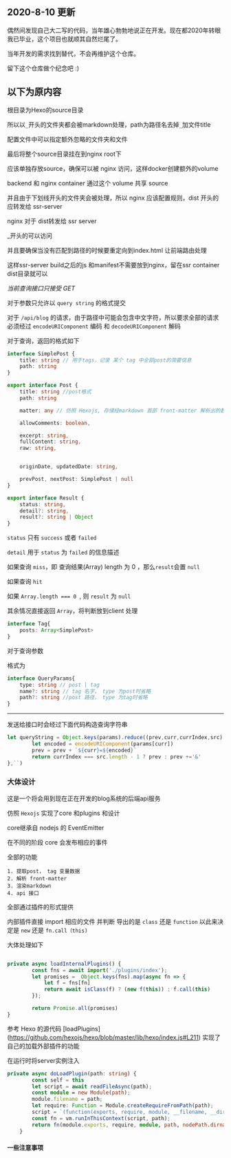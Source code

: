 ## 2020-8-10 更新

偶然间发现自己大二写的代码，当年雄心勃勃地说正在开发。现在都2020年转眼我已毕业，这个项目也就顺其自然烂尾了。

当年开发的需求找到替代，不会再维护这个仓库。

留下这个仓库做个纪念吧 :)

以下为原内容
----------------------------------
根目录为Hexo的source目录

所以以`_`开头的文件夹都会被markdown处理，path为路径名去掉`_`加文件title

配置文件中可以指定额外忽略的文件夹和文件

最后将整个source目录挂在到nginx root下

应该单独存放source，确保可以被 nginx 访问，这样docker创建额外的volume

backend 和 nginx container 通过这个 volume 共享 source

并且由于下划线开头的文件夹会被处理，所以 nginx 应该配置规则，dist 开头的应转发给 ssr-server

nginx 对于 dist转发给 ssr server

_开头的可以访问

并且要确保当没有匹配到路径的时候要重定向到index.html
让前端路由处理

这样ssr-server build之后的js 和manifest不需要放到nginx，留在ssr container dist目录就可以



*当前查询接口只接受 GET*

对于参数只允许以 `query string` 的格式提交

对于 `/api/blog` 的请求，由于路径中可能会包含中文字符，所以要求全部的请求必须经过 `encodeURIComponent` 编码 和 `decodeURIComponent` 解码

对于查询，返回的格式如下

```ts
interface SimplePost {
    title: string // 用于tags，记录 某个 tag 中全部post的简要信息
    path: string
}

export interface Post {
    title: string //post格式
    path: string

    matter: any // 仿照 Hexojs, 存储经markdown 首部 front-matter 解析出的数据

    allowComments: boolean,

    excerpt: string,
    fullContent: string,
    raw: string,


    originDate, updatedDate: string,

    prevPost, nextPost: SimplePost | null
}

export interface Result {
    status: string,
    detail?: string,
    result?: string | Object
}
```

`status` 只有 `success` 或者 `failed`

`detail` 用于 `status` 为 `failed` 的信息描述

如果查询 `miss`，即 查询结果(Array) length 为 0 ，那么`result`会置 `null`


如果查询 `hit`

如果 `Array.length === 0 `, 则 `result` 为 `null`

其余情况直接返回 `Array`，将判断放到client 处理


```ts
interface Tag{
    posts: Array<SimplePost>
}
```



对于查询参数

格式为

```ts
interface QueryParams{
    type: string // post | tag
    name?: string // tag 名字， type 为post时省略
    path?: string //post 路径， type 为tag时省略
}
```


------------------------------------

发送给接口时会经过下面代码构造查询字符串

```js
let queryString = Object.keys(params).reduce((prev,curr,currIndex,src) => {
        let encoded = encodeURIComponent(params[curr])
        prev = prev + `${curr}=${encoded}`
        return currIndex === src.length - 1 ? prev : prev +='&'
},``)
```


### 大体设计

这是一个将会用到现在正在开发的blog系统的后端api服务

仿照 `Hexojs` 实现了core 和plugins 和设计

core继承自 nodejs 的 EventEmitter

在不同的阶段 core 会发布相应的事件

全部的功能

    1. 提取post， tag 变量数据
    2. 解析 front-matter
    3. 渲染markdown
    4. api 接口

全部通过插件的形式提供

内部插件直接 import 相应的文件 并判断 导出的是 `class` 还是 `function` 以此来决定是 `new` 还是 `fn.call（this)` 

大体处理如下

```ts

private async loadInternalPlugins() {
        const fns = await import('./plugins/index');
        let promises =  Object.keys(fns).map(async fn => {
            let f = fns[fn]
            return await isClass(f) ? (new f(this)) : f.call(this)
        });

        return Promise.all(promises)
}

```

参考 Hexo 的源代码 [loadPlugins] (https://github.com/hexojs/hexo/blob/master/lib/hexo/index.js#L211) 实现了自己的加载外部插件的功能


在运行时将server实例注入

```ts
private async doLoadPlugin(path: string) {
        const self = this
        let script = await readFileAsync(path);
        const module = new Module(path);
        module.filename = path;
        let require: Function = Module.createRequireFromPath(path);
        script = `(function(exports, require, module, __filename, __dirname, server){${script}});`;
        const fn = vm.runInThisContext(script, path);
        return fn(module.exports, require, module, path, nodePath.dirname(path), self);
    }
```

#### 一些注意事项


